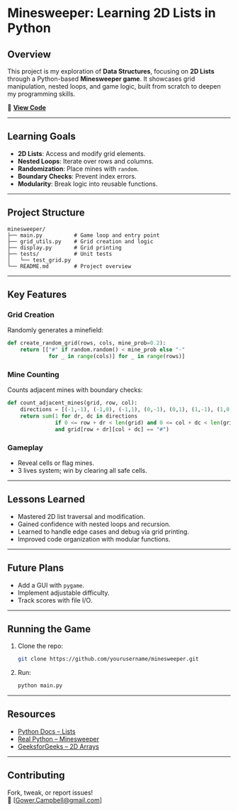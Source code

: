 
# **Minesweeper: Learning 2D Lists in Python**

## **Overview**  
This project is my exploration of **Data Structures**, focusing on **2D Lists** through a Python-based **Minesweeper game**. It showcases grid manipulation, nested loops, and game logic, built from scratch to deepen my programming skills.

🔗 **[View Code](https://github.com/GowerCampbell/minesweeper.git)**  

---

## **Learning Goals**  
- **2D Lists**: Access and modify grid elements.  
- **Nested Loops**: Iterate over rows and columns.  
- **Randomization**: Place mines with `random`.  
- **Boundary Checks**: Prevent index errors.  
- **Modularity**: Break logic into reusable functions.  

---

## **Project Structure**  
```
minesweeper/
├── main.py          # Game loop and entry point
├── grid_utils.py    # Grid creation and logic
├── display.py       # Grid printing
├── tests/           # Unit tests
│   └── test_grid.py
└── README.md        # Project overview
```

---

## **Key Features**  
### **Grid Creation**  
Randomly generates a minefield:  
```python
def create_random_grid(rows, cols, mine_prob=0.2):
    return [["#" if random.random() < mine_prob else "-" 
             for _ in range(cols)] for _ in range(rows)]
```

### **Mine Counting**  
Counts adjacent mines with boundary checks:  
```python
def count_adjacent_mines(grid, row, col):
    directions = [(-1,-1), (-1,0), (-1,1), (0,-1), (0,1), (1,-1), (1,0), (1,1)]
    return sum(1 for dr, dc in directions 
               if 0 <= row + dr < len(grid) and 0 <= col + dc < len(grid[0]) 
               and grid[row + dr][col + dc] == "#")
```

### **Gameplay**  
- Reveal cells or flag mines.  
- 3 lives system; win by clearing all safe cells.  

---

## **Lessons Learned**  
- Mastered 2D list traversal and modification.  
- Gained confidence with nested loops and recursion.  
- Learned to handle edge cases and debug via grid printing.  
- Improved code organization with modular functions.  

---

## **Future Plans**  
- Add a GUI with `pygame`.  
- Implement adjustable difficulty.  
- Track scores with file I/O.  

---

## **Running the Game**  
1. Clone the repo:  
   ```bash
   git clone https://github.com/yourusername/minesweeper.git
   ```
2. Run:  
   ```bash
   python main.py
   ```

---

## **Resources**  
- [Python Docs – Lists](https://docs.python.org/3/tutorial/datastructures.html)  
- [Real Python – Minesweeper](https://realpython.com/python-minesweeper/)  
- [GeeksforGeeks – 2D Arrays](https://www.geeksforgeeks.org/python-using-2d-arrays-lists-the-right-way/)  

---

## **Contributing**  
Fork, tweak, or report issues!  
📧 [Gower.Campbell@gmail.com]  
